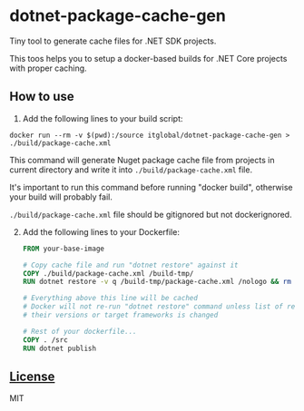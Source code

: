 # dotnet-package-cache-gen

Tiny tool to generate cache files for .NET SDK projects.

This toos helps you to setup a docker-based builds for .NET Core projects with proper caching.

## How to use

1. Add the following lines to your build script:

  ```shell
  docker run --rm -v $(pwd):/source itglobal/dotnet-package-cache-gen > ./build/package-cache.xml
  ```

  This command will generate Nuget package cache file from projects in current directory
  and write it into `./build/package-cache.xml` file.

  It's important to run this command before running "docker build", otherwise your build will probably fail.

  `./build/package-cache.xml` file should be gitignored but not dockerignored.

2. Add the following lines to your Dockerfile:

   ```Dockerfile
   FROM your-base-image

   # Copy cache file and run "dotnet restore" against it
   COPY ./build/package-cache.xml /build-tmp/
   RUN dotnet restore -v q /build-tmp/package-cache.xml /nologo && rm -rf /build-tmp

   # Everything above this line will be cached
   # Docker will not re-run "dotnet restore" command unless list of referenced nuget packages,
   # their versions or target frameworks is changed

   # Rest of your dockerfile...
   COPY . /src
   RUN dotnet publish
   ```

## [License](LICENSE)

MIT
